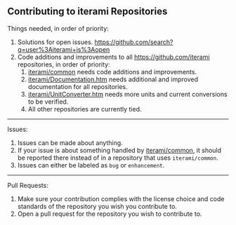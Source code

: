 Contributing to iterami Repositories
------------------------------------

Things needed, in order of priority:
1. Solutions for open issues. https://github.com/search?q=user%3Aiterami+is%3Aopen
2. Code additions and improvements to all https://github.com/iterami repositories, in order of priority:
   1. [iterami/common](https://github.com/iterami/common) needs code additions and improvements.
   2. [iterami/Documentation.htm](https://github.com/iterami/https://github.com/iterami/Documentation.htm) needs additional and improved documentation for all repositories.
   3. [iterami/UnitConverter.htm](https://github.com/iterami/https://github.com/iterami/UnitConverter.htm) needs more units and current conversions to be verified.
   4. All other repositories are currently tied.

---

Issues:
1. Issues can be made about anything.
2. If your issue is about something handled by [iterami/common](https://github.com/iterami/common), it should be reported there instead of in a repository that uses `iterami/common`.
3. Issues can either be labeled as `bug` or `enhancement`.

---

Pull Requests:
1. Make sure your contribution complies with the license choice and code standards of the repository you wish you contribute to.
2. Open a pull request for the repository you wish to contribute to.
